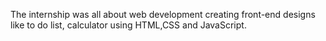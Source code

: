 The internship was all about web development creating
front-end designs like to do list, calculator using
HTML,CSS and JavaScript.
